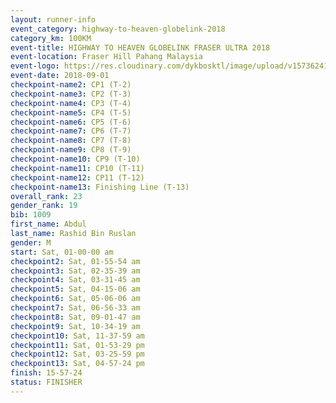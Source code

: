 ```yaml
---
layout: runner-info 
event_category: highway-to-heaven-globelink-2018 
category_km: 100KM 
event-title: HIGHWAY TO HEAVEN GLOBELINK FRASER ULTRA 2018 
event-location: Fraser Hill Pahang Malaysia 
event-logo: https://res.cloudinary.com/dykbosktl/image/upload/v1573624145/Logo/download_nnzjlh.png 
event-date: 2018-09-01 
checkpoint-name2: CP1 (T-2) 
checkpoint-name3: CP2 (T-3) 
checkpoint-name4: CP3 (T-4) 
checkpoint-name5: CP4 (T-5) 
checkpoint-name6: CP5 (T-6) 
checkpoint-name7: CP6 (T-7) 
checkpoint-name8: CP7 (T-8) 
checkpoint-name9: CP8 (T-9) 
checkpoint-name10: CP9 (T-10) 
checkpoint-name11: CP10 (T-11) 
checkpoint-name12: CP11 (T-12) 
checkpoint-name13: Finishing Line (T-13) 
overall_rank: 23
gender_rank: 19
bib: 1009
first_name: Abdul
last_name: Rashid Bin Ruslan
gender: M
start: Sat, 01-00-00 am
checkpoint2: Sat, 01-55-54 am
checkpoint3: Sat, 02-35-39 am
checkpoint4: Sat, 03-31-45 am
checkpoint5: Sat, 04-15-06 am
checkpoint6: Sat, 05-06-06 am
checkpoint7: Sat, 06-56-33 am
checkpoint8: Sat, 09-01-47 am
checkpoint9: Sat, 10-34-19 am
checkpoint10: Sat, 11-37-59 am
checkpoint11: Sat, 01-53-29 pm
checkpoint12: Sat, 03-25-59 pm
checkpoint13: Sat, 04-57-24 pm
finish: 15-57-24
status: FINISHER
---
```

